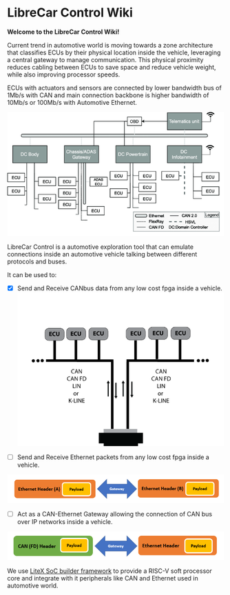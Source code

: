 # LibreCar Control Wiki

**Welcome to the LibreCar Control Wiki!**

Current trend in  automotive world is moving towards a zone architecture that classifies ECUs by their physical location inside the vehicle, leveraging a central gateway to manage communication. This physical proximity reduces cabling between ECUs to save space and reduce vehicle weight, while also improving processor speeds.

ECUs with actuators and sensors are connected by lower bandwidth bus of 1Mb/s with CAN and main connection backbone is higher bandwidth of 10Mb/s or 100Mb/s with Automotive Ethernet.  


 ![Zonal Architecture](zone-arch.png)


LibreCar Control is a automotive exploration tool that can emulate connections inside an automotive vehicle talking between different protocols and buses. 

It can be used to:

- [x] Send and Receive CANbus data from any low cost fpga inside a vehicle.
 ![CAN-Gateway](CAN-Gateway.png)

- [ ] Send and Receive Ethernet packets from any low cost fpga inside a vehicle.

![ethernet2](ethernet2.png)

- [ ] Act as a CAN-Ethernet Gateway allowing the connection of CAN bus over IP networks inside a vehicle.

![can-ethernet](can-ethernet.png) 



We use [LiteX SoC builder framework](https://github.com/enjoy-digital/litex) to provide a RISC-V soft processor core and integrate with it peripherals like CAN and Ethernet used in automotive world.